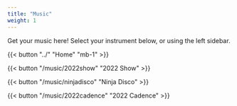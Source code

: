 ```yaml
---
title: "Music"
weight: 1
---
```


Get your music here! Select your instrument below, or using the left sidebar.


{{< button "../" "Home" "mb-1" >}}

{{< button "/music/2022show" "2022 Show" >}}

{{< button "/music/ninjadisco" "Ninja Disco" >}}

{{< button "/music/2022cadence" "2022 Cadence" >}}
